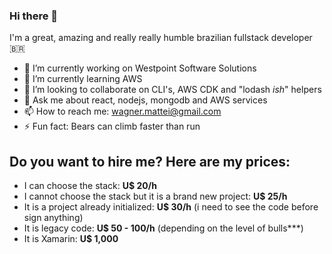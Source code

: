### Hi there 👋

I'm a great, amazing and really really humble brazilian fullstack developer 🇧🇷

- 🔭 I’m currently working on Westpoint Software Solutions
- 🌱 I’m currently learning AWS
- 👯 I’m looking to collaborate on CLI's, AWS CDK and "lodash _ish_" helpers
- 💬 Ask me about react, nodejs, mongodb and AWS services
- 📫 How to reach me: wagner.mattei@gmail.com
- ⚡ Fun fact: Bears can climb faster than run

## Do you want to hire me? Here are my prices:

- I can choose the stack: **U$ 20/h**
- I cannot choose the stack but it is a brand new project: **U$ 25/h**
- It is a project already initialized: **U$ 30/h** (i need to see the code before sign anything)
- It is legacy code: **U$ 50 - 100/h** (depending on the level of bulls***)
- It is Xamarin: **U$ 1,000**


